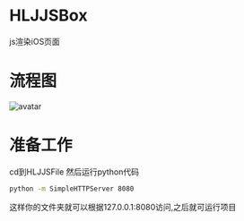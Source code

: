 # HLJJSBox
js渲染iOS页面

# 流程图
![avatar](https://user-images.githubusercontent.com/14053894/104743515-be9b1200-5786-11eb-88fc-ba81cc6ef592.png)

# 准备工作
cd到HLJJSFile 然后运行python代码
```bash
python -m SimpleHTTPServer 8080
```
这样你的文件夹就可以根据127.0.0.1:8080访问,之后就可运行项目

